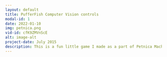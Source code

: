 ```yaml
---
layout: default
title: PufferFish Computer Vision controls
modal-id: 1
date: 2022-01-10
img: petnica.png
vid-id: cfK9ZMVnScE
alt: image-alt
project-date: July 2015
description: This is a fun little game I made as a part of Petnica Machine Learning Summer Institute 2015. We trained a deep recurrent model to recognize human faces and if folks are puffing their cheecks or not. The "puff" signal was used in a 2D side-scroller similar to Flappy Bird, in order to control the players character.
---
```

